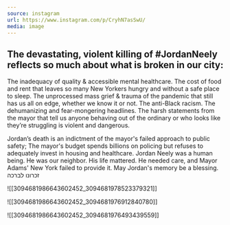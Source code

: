 ```yaml
---
source: instagram
url: https://www.instagram.com/p/CryhN7asSwU/
media: image
---
```


## The devastating, violent killing of #JordanNeely reflects so much about what is broken in our city:

The inadequacy of quality & accessible mental healthcare. The cost of food and rent that leaves so many New Yorkers hungry and without a safe place to sleep. The unprocessed mass grief & trauma of the pandemic that still has us all on edge, whether we know it or not. The anti-Black racism. The dehumanizing and fear-mongering headlines. The harsh statements from the mayor that tell us anyone behaving out of the ordinary or who looks like they’re struggling is violent and dangerous. 

Jordan’s death is an indictment of the mayor's failed approach to public safety; The mayor's budget spends billions on policing but refuses to adequately invest in housing and healthcare. Jordan Neely was a human being. He was our neighbor. 
His life mattered. He needed care, and Mayor Adams' New York failed to provide it. May Jordan's memory be a blessing.
זכרונו לברכה‎

![[3094681986643602452_3094681978523379321]]

![[3094681986643602452_3094681976912840780]]

![[3094681986643602452_3094681976493439559]]

